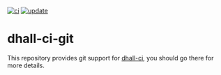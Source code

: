 <!--
  **NOTE**: this file is generated by `dhall-render`.
  You should NOT edit it manually, your changes will be lost.
-->

[![ci](https://github.com/timbertson/dhall-ci-git/actions/workflows/ci.yml/badge.svg)](https://github.com/timbertson/dhall-ci-git/actions/workflows/ci.yml) [![update](https://github.com/timbertson/dhall-ci-git/actions/workflows/update.yml/badge.svg)](https://github.com/timbertson/dhall-ci-git/actions/workflows/update.yml)

# dhall-ci-git

This repository provides git support for [dhall-ci](https://github.com/timbertson/dhall-ci),
you should go there for more details.
